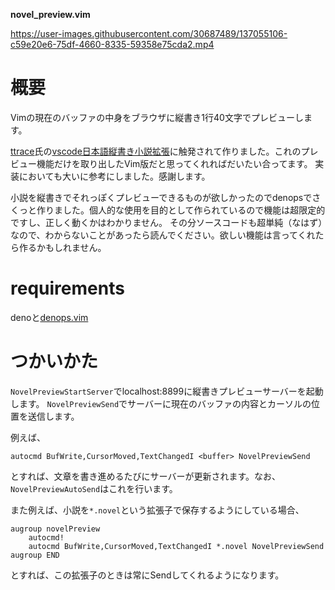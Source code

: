 **novel_preview.vim**

https://user-images.githubusercontent.com/30687489/137055106-c59e20e6-75df-4660-8335-59358e75cda2.mp4

# 概要

Vimの現在のバッファの中身をブラウザに縦書き1行40文字でプレビューします。

[ttrace](https://github.com/ttrace)氏の[vscode日本語縦書き小説拡張](https://github.com/ttrace/vscode-language-japanese-novel/tree/master/src)に触発されて作りました。これのプレビュー機能だけを取り出したVim版だと思ってくれればだいたい合ってます。
実装においても大いに参考にしました。感謝します。

小説を縦書きでそれっぽくプレビューできるものが欲しかったのでdenopsでさくっと作りました。個人的な使用を目的として作られているので機能は超限定的ですし、正しく動くかはわかりません。
その分ソースコードも超単純（なはず）なので、わからないことがあったら読んでください。欲しい機能は言ってくれたら作るかもしれません。

# requirements

denoと[denops.vim](https://github.com/vim-denops/denops.vim)

# つかいかた

`NovelPreviewStartServer`でlocalhost:8899に縦書きプレビューサーバーを起動します。
`NovelPreviewSend`でサーバーに現在のバッファの内容とカーソルの位置を送信します。

例えば、
```
autocmd BufWrite,CursorMoved,TextChangedI <buffer> NovelPreviewSend
```
とすれば、文章を書き進めるたびにサーバーが更新されます。なお、`NovelPreviewAutoSend`はこれを行います。

また例えば、小説を`*.novel`という拡張子で保存するようにしている場合、
```
augroup novelPreview
    autocmd!
    autocmd BufWrite,CursorMoved,TextChangedI *.novel NovelPreviewSend
augroup END
```
とすれば、この拡張子のときは常にSendしてくれるようになります。
